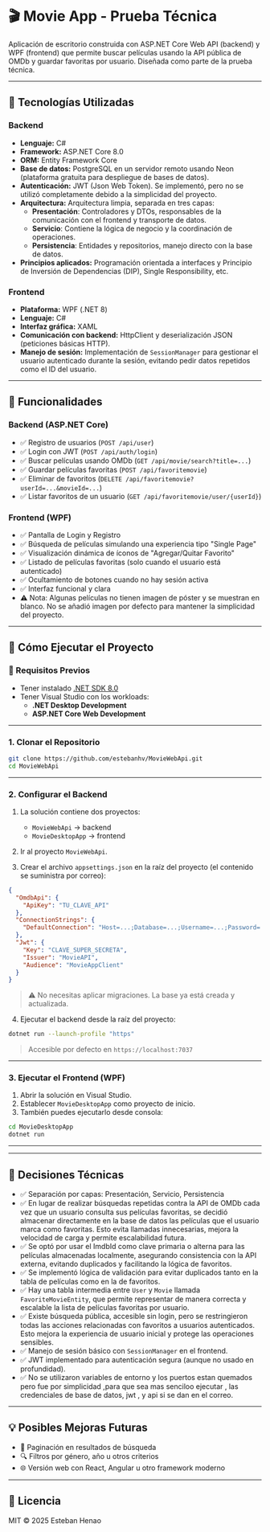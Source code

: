 
# 🎬 Movie App - Prueba Técnica

Aplicación de escritorio construida con ASP.NET Core Web API (backend) y WPF (frontend) que permite buscar películas usando la API pública de OMDb y guardar favoritas por usuario. Diseñada como parte de la prueba técnica.

---

## 🚀 Tecnologías Utilizadas

### Backend
- **Lenguaje:** C#
- **Framework:** ASP.NET Core 8.0
- **ORM:** Entity Framework Core
- **Base de datos:** PostgreSQL en un servidor remoto usando Neon (plataforma gratuita para despliegue de bases de datos).
- **Autenticación:** JWT (Json Web Token). Se implementó, pero no se utilizó completamente debido a la simplicidad del proyecto.
- **Arquitectura:** Arquitectura limpia, separada en tres capas:
  - **Presentación**: Controladores y DTOs, responsables de la comunicación con el frontend y transporte de datos.
  - **Servicio**: Contiene la lógica de negocio y la coordinación de operaciones.
  - **Persistencia**: Entidades y repositorios, manejo directo con la base de datos.
- **Principios aplicados:** Programación orientada a interfaces y Principio de Inversión de Dependencias (DIP), Single Responsibility, etc.

### Frontend
- **Plataforma:** WPF (.NET 8)
- **Lenguaje:** C#
- **Interfaz gráfica:** XAML
- **Comunicación con backend:** HttpClient y deserialización JSON (peticiones básicas HTTP).
- **Manejo de sesión:** Implementación de `SessionManager` para gestionar el usuario autenticado durante la sesión, evitando pedir datos repetidos como el ID del usuario.

---

## 📸 Funcionalidades

### Backend (ASP.NET Core)
- ✅ Registro de usuarios (`POST /api/user`)
- ✅ Login con JWT (`POST /api/auth/login`)
- ✅ Buscar películas usando OMDb (`GET /api/movie/search?title=...`)
- ✅ Guardar películas favoritas (`POST /api/favoritemovie`)
- ✅ Eliminar de favoritos (`DELETE /api/favoritemovie?userId=...&movieId=...`)
- ✅ Listar favoritos de un usuario (`GET /api/favoritemovie/user/{userId}`)

### Frontend (WPF)
- ✅ Pantalla de Login y Registro
- ✅ Búsqueda de películas simulando una experiencia tipo "Single Page"
- ✅ Visualización dinámica de íconos de "Agregar/Quitar Favorito"
- ✅ Listado de películas favoritas (solo cuando el usuario está autenticado)
- ✅ Ocultamiento de botones cuando no hay sesión activa
- ✅ Interfaz funcional y clara
- ⚠️ Nota: Algunas películas no tienen imagen de póster y se muestran en blanco. No se añadió imagen por defecto para mantener la simplicidad del proyecto.

---
## 🔧 Cómo Ejecutar el Proyecto

### 🔐 Requisitos Previos

- Tener instalado [.NET SDK 8.0](https://dotnet.microsoft.com/en-us/download)
- Tener Visual Studio con los workloads:
  - **.NET Desktop Development**
  - **ASP.NET Core Web Development**

---

### 1. Clonar el Repositorio

```bash
git clone https://github.com/estebanhv/MovieWebApi.git
cd MovieWebApi
```

---

### 2. Configurar el Backend

1. La solución contiene dos proyectos:
   - `MovieWebApi` → backend
   - `MovieDesktopApp` → frontend

2. Ir al proyecto `MovieWebApi`.

3. Crear el archivo `appsettings.json` en la raíz del proyecto (el contenido se suministra por correo):

```json
{
  "OmdbApi": {
    "ApiKey": "TU_CLAVE_API"
  },
  "ConnectionStrings": {
    "DefaultConnection": "Host=...;Database=...;Username=...;Password=..."
  },
  "Jwt": {
    "Key": "CLAVE_SUPER_SECRETA",
    "Issuer": "MovieAPI",
    "Audience": "MovieAppClient"
  }
}
```

> ⚠️ No necesitas aplicar migraciones. La base ya está creada y actualizada.

4. Ejecutar el backend desde la raíz del proyecto:

```bash
dotnet run --launch-profile "https"
```

> Accesible por defecto en `https://localhost:7037`

---

### 3. Ejecutar el Frontend (WPF)

1. Abrir la solución en Visual Studio.
2. Establecer `MovieDesktopApp` como proyecto de inicio.
3. También puedes ejecutarlo desde consola:

```bash
cd MovieDesktopApp
dotnet run
```

---
---

## 🧠 Decisiones Técnicas

- ✅ Separación por capas: Presentación, Servicio, Persistencia
- ✅ En lugar de realizar búsquedas repetidas contra la API de OMDb cada vez que un usuario consulta sus películas favoritas, se decidió almacenar directamente en la base de datos las películas que el usuario marca como favoritas. Esto evita llamadas innecesarias, mejora la velocidad de carga y permite escalabilidad futura.
- ✅ Se optó por usar el ImdbId como clave primaria o alterna para las películas almacenadas localmente, asegurando consistencia con la API externa, evitando duplicados y facilitando la lógica de favoritos.
- ✅ Se implementó lógica de validación para evitar duplicados tanto en la tabla de películas como en la de favoritos.
- ✅ Hay una tabla intermedia entre `User` y `Movie` llamada `FavoriteMovieEntity`, que permite representar de manera correcta y escalable la lista de películas favoritas por usuario.
- ✅ Existe búsqueda pública, accesible sin login, pero se restringieron todas las acciones relacionadas con favoritos a usuarios autenticados. Esto mejora la experiencia de usuario inicial y protege las operaciones sensibles.
- ✅ Manejo de sesión básico con `SessionManager` en el frontend.
- ✅ JWT implementado para autenticación segura (aunque no usado en profundidad).
- ✅ No se utilizaron variables de entorno y los puertos estan quemados pero fue por simplicidad ,para que sea mas senciloo ejecutar , las credenciales de base de datos, jwt , y api si se dan en el correo.


---

## 💡 Posibles Mejoras Futuras

- 🔄 Paginación en resultados de búsqueda
- 🔍 Filtros por género, año u otros criterios
- 🌐 Versión web con React, Angular u otro framework moderno

---

## 📄 Licencia

MIT © 2025 Esteban Henao
